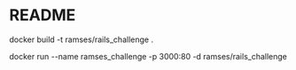 # README

docker build -t ramses/rails_challenge . 


docker run --name ramses_challenge -p 3000:80 -d  ramses/rails_challenge  